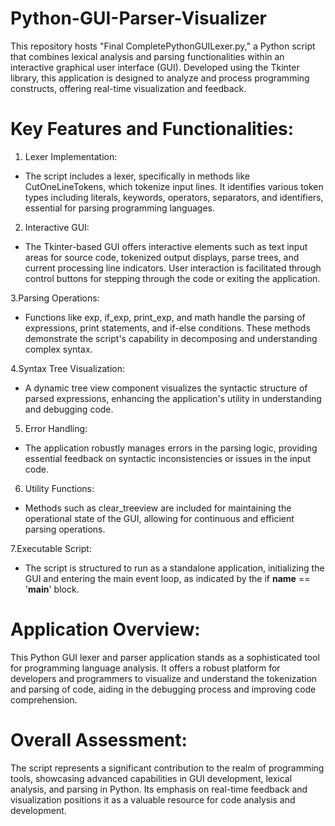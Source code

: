 # Python-GUI-Parser-Visualizer

This repository hosts "Final CompletePythonGUILexer.py," a Python script that combines lexical analysis and parsing functionalities within an interactive graphical user interface (GUI). Developed using the Tkinter library, this application is designed to analyze and process programming constructs, offering real-time visualization and feedback.

# Key Features and Functionalities:

1. Lexer Implementation:
- The script includes a lexer, specifically in methods like CutOneLineTokens, which tokenize input lines. It identifies various token types including literals, keywords, operators, separators, and identifiers, essential for parsing programming languages.

2. Interactive GUI:
- The Tkinter-based GUI offers interactive elements such as text input areas for source code, tokenized output displays, parse trees, and current processing line indicators. User interaction is facilitated through control buttons for stepping through the code or exiting the application.

3.Parsing Operations:
- Functions like exp, if_exp, print_exp, and math handle the parsing of expressions, print statements, and if-else conditions. These methods demonstrate the script's capability in decomposing and understanding complex syntax.

4.Syntax Tree Visualization:
- A dynamic tree view component visualizes the syntactic structure of parsed expressions, enhancing the application's utility in understanding and debugging code.

5. Error Handling:
- The application robustly manages errors in the parsing logic, providing essential feedback on syntactic inconsistencies or issues in the input code.

6. Utility Functions:
- Methods such as clear_treeview are included for maintaining the operational state of the GUI, allowing for continuous and efficient parsing operations.

7.Executable Script:
- The script is structured to run as a standalone application, initializing the GUI and entering the main event loop, as indicated by the if __name__ == '__main__' block.

# Application Overview:
This Python GUI lexer and parser application stands as a sophisticated tool for programming language analysis. It offers a robust platform for developers and programmers to visualize and understand the tokenization and parsing of code, aiding in the debugging process and improving code comprehension.

# Overall Assessment:
The script represents a significant contribution to the realm of programming tools, showcasing advanced capabilities in GUI development, lexical analysis, and parsing in Python. Its emphasis on real-time feedback and visualization positions it as a valuable resource for code analysis and development.

